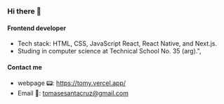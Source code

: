 ### Hi there 👋

#### Frontend developer

- Tech stack: HTML, CSS, JavaScript React, React Native, and Next.js.
- Studing in computer science at Technical School No. 35 (arg).",

#### Contact me

- webpage 📟: https://tomy.vercel.app/
- Email 📧: tomasesantacruz@gmail.com

